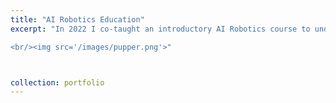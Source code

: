 ```yaml
---
title: "AI Robotics Education"
excerpt: "In 2022 I co-taught an introductory AI Robotics course to undergraduates at Stanford. In 2023, the course was elevated to CS 123 and I served as head TA for Professor Karen Liu.

<br/><img src='/images/pupper.png'>"



collection: portfolio
---
```

